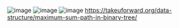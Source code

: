 ![image](https://github.com/Jiyarathore/BinaryTree/assets/96529109/46e24a0d-6267-4491-a441-6f5cb01ac700)
![image](https://github.com/Jiyarathore/BinaryTree/assets/96529109/f9828e48-0a01-4db8-86e0-33704048239a)
![image](https://github.com/Jiyarathore/BinaryTree/assets/96529109/6996b5b4-73cc-4e02-a693-f6ce0c433757)
https://takeuforward.org/data-structure/maximum-sum-path-in-binary-tree/
